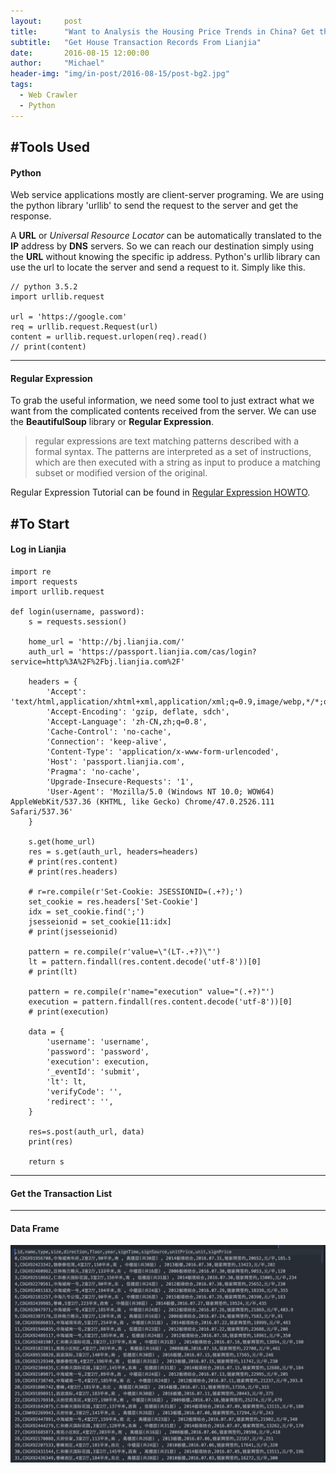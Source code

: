```yaml
---
layout:     post
title:      "Want to Analysis the Housing Price Trends in China? Get the Data First"  
subtitle:   "Get House Transaction Records From Lianjia"
date:       2016-08-15 12:00:00
author:     "Michael"
header-img: "img/in-post/2016-08-15/post-bg2.jpg"
tags:
  - Web Crawler
  - Python
---
```


## #Tools Used  
<p></p>

#### Python ####

Web service applications mostly are client-server programing. We are using the python library 'urllib' to send the request to the server and get the response.

A __URL__ or _Universal Resource Locator_ can be automatically translated to the __IP__ address by __DNS__ servers. So we can reach our destination simply using the __URL__ without knowing the specific ip address. Python's urllib library can use the url to locate the server and send a request to it. Simply like this.

````
// python 3.5.2
import urllib.request

url = 'https://google.com'
req = urllib.request.Request(url)
content = urllib.request.urlopen(req).read()
// print(content)
````

----
#### Regular Expression ####

To grab the useful information, we need some tool to just extract what we want from the complicated contents received from the server. We can use the __BeautifulSoup__ library or __Regular Expression__.

> regular expressions are text matching patterns described with a formal syntax. The patterns are interpreted as a set of instructions, which are then executed with a string as input to produce a matching subset or modified version of the original.

Regular Expression Tutorial can be found in [Regular Expression HOWTO](https://docs.python.org/3/howto/regex.html).


## #To Start
<p></p>

#### Log in Lianjia ####

````
import re
import requests
import urllib.request

def login(username, password):
    s = requests.session()

    home_url = 'http://bj.lianjia.com/'
    auth_url = 'https://passport.lianjia.com/cas/login?service=http%3A%2F%2Fbj.lianjia.com%2F'

    headers = {
        'Accept': 'text/html,application/xhtml+xml,application/xml;q=0.9,image/webp,*/*;q=0.8',
        'Accept-Encoding': 'gzip, deflate, sdch',
        'Accept-Language': 'zh-CN,zh;q=0.8',
        'Cache-Control': 'no-cache',
        'Connection': 'keep-alive',
        'Content-Type': 'application/x-www-form-urlencoded',
        'Host': 'passport.lianjia.com',
        'Pragma': 'no-cache',
        'Upgrade-Insecure-Requests': '1',
        'User-Agent': 'Mozilla/5.0 (Windows NT 10.0; WOW64) AppleWebKit/537.36 (KHTML, like Gecko) Chrome/47.0.2526.111 Safari/537.36'
    }

    s.get(home_url)
    res = s.get(auth_url, headers=headers)
    # print(res.content)
    # print(res.headers)

    # r=re.compile(r'Set-Cookie: JSESSIONID=(.+?);')
    set_cookie = res.headers['Set-Cookie']
    idx = set_cookie.find(';')
    jsesseionid = set_cookie[11:idx]
    # print(jsesseionid)

    pattern = re.compile(r'value=\"(LT-.+?)\"')
    lt = pattern.findall(res.content.decode('utf-8'))[0]
    # print(lt)

    pattern = re.compile(r'name="execution" value="(.+?)"')
    execution = pattern.findall(res.content.decode('utf-8'))[0]
    # print(execution)

    data = {
        'username': 'username',
        'password': 'password',
        'execution': execution,
        '_eventId': 'submit',
        'lt': lt,
        'verifyCode': '',
        'redirect': '',
    }

    res=s.post(auth_url, data)
    print(res)

    return s
````
----

#### Get the Transaction List ####

----

#### Data Frame ####
![img](/img/in-post/2016-08-15/trans-list.png)
<!-- <h2 class="section-heading">The Final Frontier</h2> -->

<!-- <span class="caption text-muted">To go places and do things that have never been done before – that’s what living is all about.</span> -->
